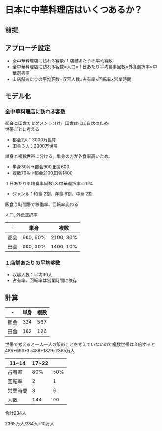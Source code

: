 # 日本に中華料理店はいくつあるか？
## 前提
## アプローチ設定
- 全中華料理店に訪れる客数/１店舗あたりの平均客数
- 全中華料理店に訪れる客数=人口×１日あたり平均食事回数×外食選択率×中華選択率
- １店舗あたりの平均客数=収容人数×占有率×回転率×営業時間
## モデル化
### 全中華料理店に訪れる客数
都会と田舎でセグメント分け。田舎はほぼ自炊のため。  
世帯ごとに考える  
- 都会2人：3000万世帯
- 田舎３人：2000万世帯

単身と複数世帯に分ける。単身の方が外食率高いため。  
- 単身30%→都会900,田舎600
- 複数70%→都会2100,田舎1400

１日あたり平均食事回数=3
中華選択率=20%
- ジャンル：和食:2割、洋食:6割、中華:2割

飯食う時間帯で稼働率、回転率変わる  

人口, 外食選択率  

| -    | 単身      | 複数      |
|------|-----------|-----------|
| 都会 | 900, 60%  | 2100, 30% |
| 田舎 | 600,  30% | 1400, 10% |

### １店舗あたりの平均客数
- 収容人数：平均30人
- 占有率、回転率は営業時間に依存


## 計算
| -    | 単身 | 複数 |
|------|------|------|
| 都会 | 324  | 567  |
| 田舎 | 162  | 126  |

世帯で考えると一人一人の飯のことを考えていないので複数世帯は３倍すると
486+693*3=486+1879=2365万人

| 11~14    | 17~22 |     |
|----------|-------|-----|
| 占有率   | 80%   | 50% |
| 回転率   | 2     | 1   |
| 営業時間 | 3     | 6   |
| 人数     | 144   | 90  |

合計234人

2365万人/234人=10万人
